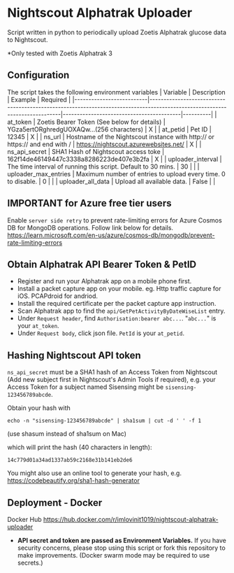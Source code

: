 # Nightscout Alphatrak Uploader
Script written in python to periodically upload Zoetis Alphatrak glucose data to Nightscout.

*Only tested with Zoetis Alphatrak 3

## Configuration
The script takes the following environment variables
| Variable                 | Description                                                                                                                | Example                                  | Required |
|--------------------------|----------------------------------------------------------------------------------------------------------------------------|------------------------------------------|----------|
| at_token                 | Zoetis Bearer Token (See below for details)                                                                                    | YGza5ertORghredgUOXAQw...(256 characters)    | X        |
| at_petid                 | Pet ID                                                                                    | 12345                                       | X        |
| ns_url                   | Hostname of the Nightscout instance with http:// or https:// and end with /                                                | https://nightscout.azurewebsites.net/    | X        |
| ns_api_secret            | SHA1 Hash of Nightscout access toke                                                                                        | 162f14de46149447c3338a8286223de407e3b2fa | X        |
| uploader_interval        | The time interval of running this script. Default to 30 mins.       | 30                                        |          |
| uploader_max_entries     | Maximum number of entries to upload every time. 0 to disable.                                                               | 0                                        |          |
| uploader_all_data        | Upload all available data.                                                                          | False                                    |          |


## IMPORTANT for Azure free tier users
Enable `server side retry` to prevent rate-limiting errors for Azure Cosmos DB for MongoDB operations. Follow link below for details.
https://learn.microsoft.com/en-us/azure/cosmos-db/mongodb/prevent-rate-limiting-errors  

## Obtain Alphatrak API Bearer Token & PetID
- Register and run your Alphatrak app on a mobile phone first.
- Install a packet capture app on your mobile. eg. Http traffic capture for iOS. PCAPdroid for andriod.
- Install the required certificate per the packet capture app instruction.
- Scan Alphatrak app to find the `api/GetPetActivityByDateWiseList` entry.
- Under `Request header`, find `Authorisation:bearer abc...`. "`abc...`" is your `at_token`.
- Under `Request body`, click json file. `PetId` is your `at_petid`.

## Hashing Nightscout API token
`ns_api_secret`  must be a SHA1 hash of an Access Token from Nightscout (Add new subject first in Nightscout's Admin Tools if required), e.g. your Access Token for a subject named Sisensing might be `sisensing-123456789abcde`.

Obtain your hash with
```
echo -n "sisensing-123456789abcde" | sha1sum | cut -d ' ' -f 1
```
(use shasum instead of sha1sum on Mac)

which will print the hash (40 characters in length):
```
14c779d01a34ad1337ab59c2168e31b141eb2de6
```
You might also use an online tool to generate your hash, e.g. https://codebeautify.org/sha1-hash-generator

## Deployment - Docker

Docker Hub
https://hub.docker.com/r/imlovinit1019/nightscout-alphatrak-uploader

* **API secret and token are passed as Environment Variables.** If you have security concerns, please stop using this script or fork this repository to make improvements. (Docker swarm mode may be required to use secrets.)
